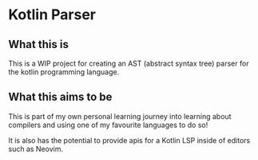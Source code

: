 # Kotlin Parser

## What this is 

This is a WIP project for creating an AST (abstract syntax tree) parser for the kotlin programming language. 

## What this aims to be

This is part of my own personal learning journey into learning about compilers and using one of my favourite languages to do so! 

It is also has the potential to provide apis for a Kotlin LSP inside of editors such as Neovim. 
